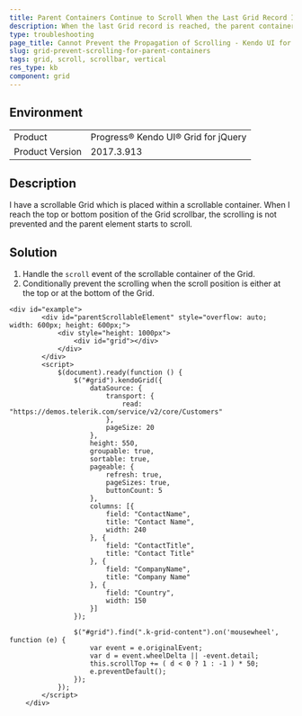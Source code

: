```yaml
---
title: Parent Containers Continue to Scroll When the Last Grid Record Is Reached
description: When the last Grid record is reached, the parent container continues to scroll.
type: troubleshooting
page_title: Cannot Prevent the Propagation of Scrolling - Kendo UI for jQuery Data Grid
slug: grid-prevent-scrolling-for-parent-containers
tags: grid, scroll, scrollbar, vertical
res_type: kb
component: grid
---
```


## Environment

<table>
 <tr>
  <td>Product</td>
  <td>Progress® Kendo UI® Grid for jQuery</td> 
 </tr>
 <tr>
  <td>Product Version</td>
  <td>2017.3.913</td>
 </tr>
</table>

## Description

I have a scrollable Grid which is placed within a scrollable container. When I reach the top or bottom position of the Grid scrollbar, the scrolling is not prevented and the parent element starts to scroll.

## Solution

1. Handle the `scroll` event of the scrollable container of the Grid.
1. Conditionally prevent the scrolling when the scroll position is either at the top or at the bottom of the Grid.

```dojo
<div id="example">
		<div id="parentScrollableElement" style="overflow: auto; width: 600px; height: 600px;">
			<div style="height: 1000px">
				<div id="grid"></div>
			</div>
		</div>
		<script>
			$(document).ready(function () {
				$("#grid").kendoGrid({
					dataSource: {
						transport: {
							read: "https://demos.telerik.com/service/v2/core/Customers"
						},
						pageSize: 20
					},
					height: 550,
					groupable: true,
					sortable: true,
					pageable: {
						refresh: true,
						pageSizes: true,
						buttonCount: 5
					},
					columns: [{						
						field: "ContactName",
						title: "Contact Name",
						width: 240
					}, {
						field: "ContactTitle",
						title: "Contact Title"
					}, {
						field: "CompanyName",
						title: "Company Name"
					}, {
						field: "Country",
						width: 150
					}]
				});

				$("#grid").find(".k-grid-content").on('mousewheel', function (e) {
					var event = e.originalEvent;
					var	d = event.wheelDelta || -event.detail;
					this.scrollTop += ( d < 0 ? 1 : -1 ) * 50;
					e.preventDefault();
				});
			});
		</script>
	</div>
```
